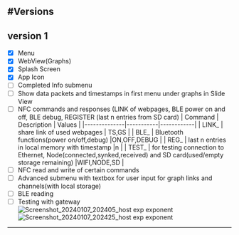 
#Versions
---
## version 1
- [x] Menu
- [x] WebView(Graphs)
- [x] Splash Screen
- [x] App Icon
- [ ] Completed Info submenu
- [ ] Show data packets and timestamps in first menu under graphs in Slide View
- [ ] NFC commands and responses (LINK of webpages, BLE power on and off, BLE debug, REGISTER (last n entries from SD card)
| Command        | Description     | Values |
|--------------|-----------|------------|
| LINK_ | share link of used webpages      | TS,GS        |
| BLE_  | Bluetooth functions(power on/off,debug)  |ON,OFF,DEBUG      |
| REG_  | last n entries in local memory with timestamp  |n     |
| TEST_  | for testing connection to Ethernet, Node(connected,synked,received) and SD card(used/empty storage remaining)  |WIFI,NODE,SD     |
- [ ] NFC read and write of certain commands 
- [ ] Advanced submenu with textbox for user input for graph links and channels(with local storage)
- [ ] BLE reading
- [ ] Testing with gateway
![Screenshot_20240107_202405_host exp exponent](https://github.com/Cristian-O/H2/assets/108984738/11034db3-e995-413c-875a-b4b411bdc6fa)
![Screenshot_20240107_202425_host exp exponent](https://github.com/Cristian-O/H2/assets/108984738/3af8353b-1516-4c58-90ab-3605984c57ee)

---
